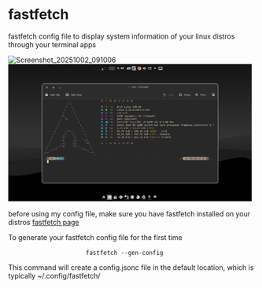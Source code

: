 # fastfetch
  fastfetch config file to display system information of your linux distros through your terminal apps

<img width="495" height="279" alt="Screenshot_20251002_091006" src="https://github.com/user-attachments/assets/0d55a85c-d9bc-46fc-9c4a-5d816545ce6a" />


<img width="495" height="279" alt="preview2" src="https://github.com/ariefsultan/fastfetch/blob/main/preview/preview2.png" />

before using my config file, make sure you have fastfetch installed on your distros
 [fastfetch page](https://github.com/fastfetch-cli/fastfetch) 

To generate your fastfetch config file for the first time 

                          fastfetch --gen-config
                          
This command will create a config.jsonc file in the default location, which is typically ~/.config/fastfetch/
